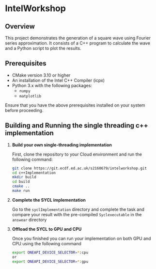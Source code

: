 # IntelWorkshop



## Overview

This project demonstrates the generation of a square wave using Fourier series approximation. It consists of a C++ program to calculate the wave and a Python script to plot the results.

## Prerequisites

- CMake version 3.10 or higher
- An installation of the Intel C++ Compiler (icpx)
- Python 3.x with the following packages:
  - `numpy`
  - `matplotlib`

Ensure that you have the above prerequisites installed on your system before proceeding.

## Building and Running the single threading c++ implementation

1. **Build your own single-threading implementation**

   First, clone the repository to your Cloud environment and run the following command:

   ```bash
   git clone https://git.ecdf.ed.ac.uk/s2160679/intelworkshop.git
   cd c++Implementation
   mkdir build
   cd build
   cmake ..
   make run 
   ```

2. **Complete the SYCL implementation**

   Go to the `syclImplementation` directory and complete the task and compare your result with the pre-compiled `Syclexecutable` in the `answear` directory 
   

3. **Offload the SYCL to GPU and CPU**

    Once you finished you can run your implementation on both GPU and CPU using the following command 


   ```bash
   export ONEAPI_DEVICE_SELECTOR=*:cpu 
   or
   export ONEAPI_DEVICE_SELECTOR=*:gpu 
   ```
